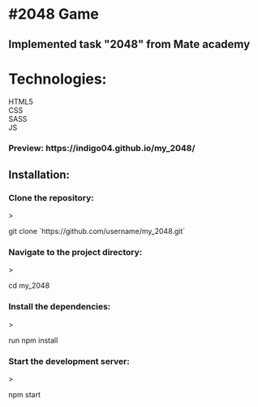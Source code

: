 <h1>#2048 Game</h1>
<h2>Implemented task "2048" from Mate academy</h2>
<h1>Technologies:</h1> 
HTML5</br>
CSS</br>
SASS</br>
JS</br>
<h3>Preview: https://indigo04.github.io/my_2048/</h3>
<h2>Installation:</h1>
<h3>Clone the repository:</h3>
><p>git clone `https://github.com/username/my_2048.git`</p>
<h3>Navigate to the project directory:</h3>
><p>cd my_2048</p>
<h3>Install the dependencies:</h3>
><p>run npm install</p>
<h3>Start the development server:</h3>
><p>npm start</p>
